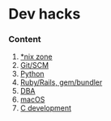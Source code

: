 Dev hacks
=========

### Content
  1. [*nix zone](nix-zone.md)
  2. [Git/SCM](git-scm.md)
  3. [Python](python.md)
  4. [Ruby/Rails, gem/bundler](ruby.md)
  5. [DBA](dba.md)
  6. [macOS](macos.md)
  7. [C development](c-dev.md)
